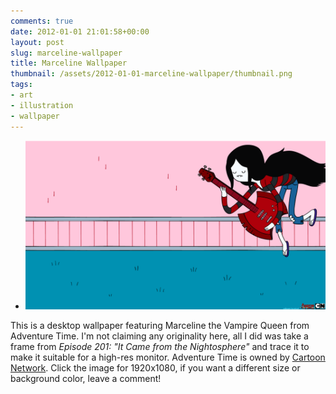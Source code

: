 ```yaml
---
comments: true
date: 2012-01-01 21:01:58+00:00
layout: post
slug: marceline-wallpaper
title: Marceline Wallpaper
thumbnail: /assets/2012-01-01-marceline-wallpaper/thumbnail.png
tags:
- art
- illustration
- wallpaper
---
```


* [![](/assets/2012-01-01-marceline-wallpaper/marceline_1920x1080.png)](/assets/2012-01-01-marceline-wallpaper/marceline_1920x1080.png)

This is a desktop wallpaper featuring Marceline the Vampire Queen from Adventure Time. I'm not claiming any originality here, all I did was take a frame from _Episode 201: "It Came from the Nightosphere"_ and trace it to make it suitable for a high-res monitor. Adventure Time is owned by [Cartoon Network](http://www.cartoonnetwork.com/tv_shows/adventuretime/index.html). Click the image for 1920x1080, if you want a different size or background color, leave a comment!

